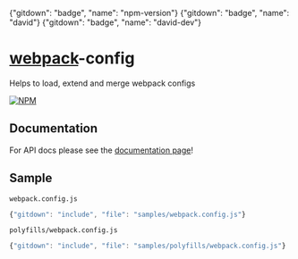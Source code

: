 {"gitdown": "badge", "name": "npm-version"}
{"gitdown": "badge", "name": "david"}
{"gitdown": "badge", "name": "david-dev"}

[webpack](https://github.com/webpack/webpack)-config
====================================================

Helps to load, extend and merge webpack configs

[![NPM](https://nodei.co/npm/webpack-config.png?downloads=true&stars=true)](https://nodei.co/npm/webpack-config/)

## Documentation

For API docs please see the [documentation page](/docs/API.md)!

## Sample

`webpack.config.js`

``` javascript
{"gitdown": "include", "file": "samples/webpack.config.js"}
```

`polyfills/webpack.config.js`

``` javascript
{"gitdown": "include", "file": "samples/polyfills/webpack.config.js"}
```
